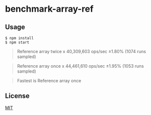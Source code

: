 # benchmark-array-ref

## Usage

    $ npm install
    $ npm start

> Reference array twice x 40,309,603 ops/sec ±1.80% (1074 runs sampled)

> Reference array once x 44,461,610 ops/sec ±1.95% (1053 runs sampled)

> Fastest is Reference array once

## License

[MIT](LICENSE)
